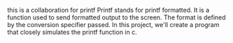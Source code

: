 this is a collaboration for printf
Printf stands for printf formatted. It is a function used to send formatted output to the screen. The format is defined by the conversion specifier passed. In this project, we'll create a program that closely simulates the printf function in c.
